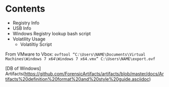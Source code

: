 # Contents

* Registry Info
* USB Info
* Windows Registry lookup bash script
* Volatility Usage
  * Volatiltiy Script
  
  
From VMware to Vbox: `ovftool “C:\Users\NAME\Documents\Virtual Machines\Windows 7 x64\Windows 7 x64.vmx” C:\Users\NAME\export.ovf`

[DB of Windows] Artifacts(https://github.com/ForensicArtifacts/artifacts/blob/master/docs/Artifacts%20definition%20format%20and%20style%20guide.asciidoc)
